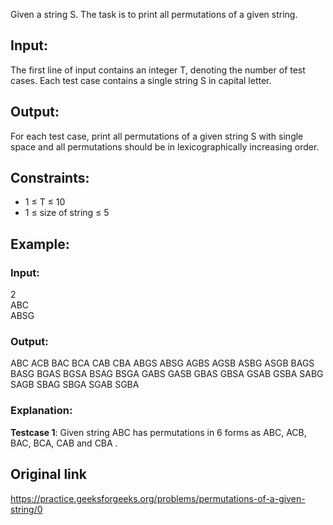 Given a string S. The task is to print all permutations of a given string.

## Input:
The first line of input contains an integer T, denoting the number of test cases. Each test case contains a single string S in capital letter.

## Output:
For each test case, print all permutations of a given string S with single space and all permutations should be in lexicographically increasing order.

## Constraints:
* 1 ≤ T ≤ 10
* 1 ≤ size of string ≤ 5

## Example:
### Input:
2  
ABC  
ABSG  

### Output:
ABC ACB BAC BCA CAB CBA 
ABGS ABSG AGBS AGSB ASBG ASGB BAGS BASG BGAS BGSA BSAG BSGA GABS GASB GBAS GBSA GSAB GSBA SABG SAGB SBAG SBGA SGAB SGBA

### Explanation:
**Testcase 1**: Given string ABC has permutations in 6 forms as ABC, ACB, BAC, BCA, CAB and CBA .

## Original link
https://practice.geeksforgeeks.org/problems/permutations-of-a-given-string/0